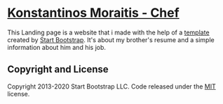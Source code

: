 # [Konstantinos Moraitis - Chef](https://startbootstrap.com/theme/business-casual/)

This Landing page is a website that i made with the help of a [template](https://startbootstrap.com/theme/business-casual/) created by [Start Bootstrap](https://startbootstrap.com/). It's about my brother's resume and a simple information about him and his job.


## Copyright and License

Copyright 2013-2020 Start Bootstrap LLC. Code released under the [MIT](https://github.com/StartBootstrap/startbootstrap-business-casual/blob/gh-pages/LICENSE) license.
